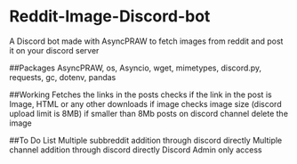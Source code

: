 # Reddit-Image-Discord-bot
A Discord bot made with AsyncPRAW to fetch images from reddit and post it on your discord server

##Packages
AsyncPRAW, os, Asyncio, wget, mimetypes, discord.py, requests, gc, dotenv, pandas

##Working
Fetches the links in the posts
checks if the link in the post is Image, HTML or any other
downloads if image
checks image size (discord upload limit is 8MB)
if smaller than 8Mb posts on discord channel
delete the image

##To Do List
Multiple subbreddit addition through discord directly
Multiple channel addition through discord directly
Discord Admin only access

